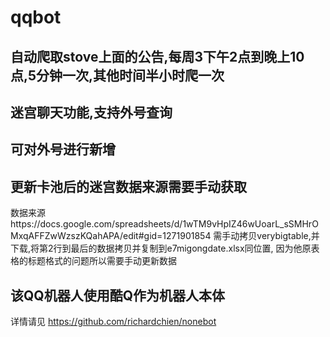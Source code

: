# qqbot
## 自动爬取stove上面的公告,每周3下午2点到晚上10点,5分钟一次,其他时间半小时爬一次
## 迷宫聊天功能,支持外号查询
## 可对外号进行新增
## 更新卡池后的迷宫数据来源需要手动获取
数据来源https://docs.google.com/spreadsheets/d/1wTM9vHpIZ46wUoarL_sSMHrOMxqAFFZwWzszKQahAPA/edit#gid=1271901854
需手动拷贝verybigtable,并下载,将第2行到最后的数据拷贝并复制到e7migongdate.xlsx同位置,
因为他原表格的标题格式的问题所以需要手动更新数据
## 该QQ机器人使用酷Q作为机器人本体
详情请见
https://github.com/richardchien/nonebot
